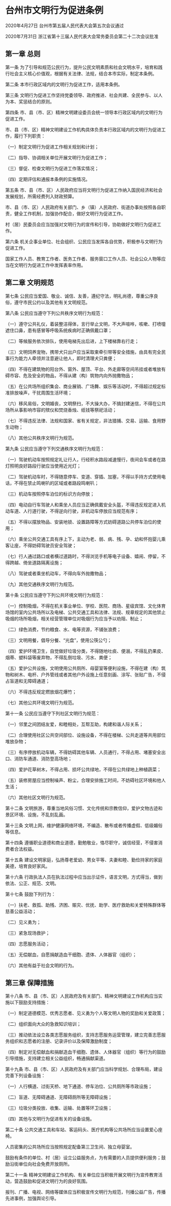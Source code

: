 # 台州市文明行为促进条例

2020年4月27日 台州市第五届人民代表大会第五次会议通过

2020年7月31日 浙江省第十三届人民代表大会常务委员会第二十二次会议批准



## 第一章  总则

第一条 为了引导和规范公民行为，提升公民文明素质和社会文明水平，培育和践行社会主义核心价值观，根据有关法律、法规，结合本市实际，制定本条例。

第二条 本市行政区域内的文明行为促进工作，适用本条例。

第三条 文明行为促进工作坚持党委领导、政府推进、社会共建、全民参与、以人为本、奖惩结合的原则。

第四条 市、县（市、区）精神文明建设委员会统一领导本行政区域内的文明行为促进工作。

市、县（市、区）精神文明建设工作机构具体负责本行政区域内的文明行为促进工作，履行下列职责：

（一）制定文明行为促进工作相关规划和计划；

（二）指导、协调相关单位开展文明行为促进工作；

（三）督促、检查文明行为促进工作落实情况；

（四）定期评估和通报本条例的实施情况。

第五条 市、县（市、区）人民政府应当将文明行为促进工作纳入国民经济和社会发展规划，所需经费列入财政预算。

市、县（市、区）人民政府有关部门、乡（镇）人民政府、街道办事处按照各自职责，健全工作机制，加强协作配合，做好文明行为促进工作。

村（居）民委员会应当加强对文明行为的宣传和引导，协助做好文明行为促进工作。

第六条 机关企事业单位、社会组织、公民应当发挥各自优势，积极参与文明行为促进工作。

国家工作人员、教育工作者、医务工作者、服务窗口工作人员、社会公众人物等应当在文明行为促进工作中发挥表率作用。

## 第二章  文明规范

第七条 公民应当爱国、敬业、诚信、友善，遵纪守法，明礼尚德，尊重公序良俗，遵守市民公约以及其他有关文明规范。

第八条 公民应当遵守下列公共秩序文明行为规范：

（一）遵守公共礼仪，着装整洁得体，言行举止文明，不大声喧哗，咳嗽、打喷嚏遮住口鼻，患有感冒等呼吸系统疾病时正确佩戴口罩；

（二）等候服务依次排队，使用电梯先出后进，上下楼梯靠右行走；

（三）文明饲养宠物，携带犬只出户应当采取束牵引带等安全措施，由具有完全民事行为能力人牵领并注意避让他人，即时清理犬只粪便；

（四）不得在建筑物的阳台外、窗外、屋顶、平台、外走廊等空间吊挂或者堆放有碍市容、危及安全的物品，不得从建（构）筑物内向外抛撒物品；

（五）在公共场所组织集会、商业展销、广场舞、娱乐等活动时，不得超过规定标准排放噪声，干扰周围生活环境；

（六）移风易俗，文明婚丧，文明祭扫，不大操大办，不搞封建迷信，不得在公共场所从事影响市容的殡仪和焚烧香烛、纸钱等祭祀活动；

（七）不得违反法律、法规和国家、省有关规定，非法猎捕、交易、运输、食用野生动物；

（八）其他公共秩序文明行为规范。

第九条 公民应当遵守下列交通秩序文明行为规范：

（一）驾驶机动车按照规定礼让行人，行经积水路段减速慢行，夜间会车或者在路灯照明良好路段行驶应当使用近光灯；

（二）驾驶机动车时，不得随意停车、变道、穿插、加塞，不得以手持方式使用电话，不得在禁止鸣喇叭的区域或者路段鸣喇叭；

（三）机动车按照停车泊位的标识方向停放；

（四）电动自行车驾驶人和乘坐人员应当正确佩戴安全头盔，不得违反规定进入机动车道、人行道行驶，不得逆向行驶，非机动车停放应当规范有序；

（五）不得以摆放物品、安装地锁、设置路障等方式妨碍道路公共停车泊位的使用；

（六）乘坐公共交通工具有序上下，主动为老、弱、病、残、孕、幼和怀抱婴儿乘客让座，不得妨碍驾驶员安全驾驶；

（七）行人通过路口或者横过道路时，不得浏览手机等电子设备、嬉闹、停留，不得跨越、倚坐道路隔离设施；

（八）驾驶或者乘坐机动车，不得向车外抛撒物品；

（九）其他交通秩序文明行为规范。

第十条 公民应当遵守下列公共环境文明行为规范：

（一）控制吸烟，不得在机关事业单位、学校、医院、商场、星级宾馆、文化体育场馆的室内公共场所以及电梯、公共交通工具和法律、法规、规章规定的其他禁止吸烟的场所吸烟，相关经营管理单位对吸烟行为应当予以劝阻、制止；

（二）绿色消费，节约粮食、水、电等资源，不铺张浪费；

（三）文明用餐，倡导分餐、“光盘”，使用公筷公勺；

（四）爱护环境卫生，自觉做好垃圾分类，不得随地吐痰、便溺，不得乱扔果皮、烟蒂、塑料袋等废弃物，不得乱倒垃圾、污水、粪便；

（五）爱护公共设施，文明使用公共厕所、母婴室等便利设施，不得在建（构）筑物和树木、电杆、户外管线或者其他户外设施上任意刻画、涂写、张贴广告，不侵占盲道和无障碍通道；

（六）不得违反规定燃放烟花爆竹；

（七）其他公共环境文明行为规范。

第十一条 公民应当遵守下列社区文明行为规范：

（一）邻里之间团结友爱，和睦相处，互帮互助，构建和谐人际关系；

（二）合理使用社区公共空间部位、设施设备，不得在楼梯、公共走道等共用部位堆放杂物；

（三）有序停放机动车辆，不得妨碍其他车辆、人员通行，不得占用、堵塞安全出口、消防车通道、消防登高场地；

（四）爱护花草树木，不得占用、损坏公共绿地，不得在公共绿地上种植蔬菜；

（五）装修房屋应当控制噪声、粉尘，合理安排施工时间，不妨碍社区环境和他人生活；

（六）其他社区文明行为规范。

第十二条 文明旅游，尊重当地风俗习惯、文化传统和宗教信仰，爱护文物古迹和景区环境、设施，不乱刻乱画。

第十三条 文明上网，维护健康网络环境，不编造、散布或者传播虚假、低级媚俗等信息。

第十四条 遵循职业道德和商业道德，勤勉敬业，恪尽职守，诚信经营，不侵害消费者合法权益。

第十五条 建设文明家庭，弘扬尊老爱幼、男女平等、夫妻和睦、勤俭持家的家庭美德，培育良好家风。

第十六条 行政执法人员在执法过程中应当出示证件，语言文明，方式得当，做到依法、公正、规范、文明。

第十七条 鼓励下列行为：

（一）扶老、救孤、助残、济困、赈灾、优抚、助学、医疗救助和关爱特殊群体等慈善公益活动；

（二）见义勇为；

（三）紧急现场救护；

（四）志愿服务活动；

（五）无偿献血，自愿捐献造血干细胞、遗体、人体器官（组织）；

（六）其他有益于社会文明的行为。

## 第三章  保障措施

第十八条 市、县（市、区）人民政府及有关部门、精神文明建设工作机构应当实施以下鼓励支持措施：

（一）制定道德模范、优秀志愿者、见义勇为个人等文明人物的奖励和关爱政策；

（二）组织面向大众的急救知识培训；

（三）推动依法设立各类志愿服务组织，支持志愿服务运营管理，建立完善志愿服务组织和志愿者的注册、记录评价以及保障激励制度；

（四）制定对无偿献血和捐献造血干细胞、遗体、人体器官（组织）等行为的鼓励引导措施，支持建立相关公益组织，畅通捐献渠道。

第十九条 市、县（市、区）人民政府及有关部门应当科学规划、合理布局，建设完善下列设备设施：

（一）人行横道、过街天桥、地下通道、停车泊位、公共厕所等市政设施；

（二）盲道、无障碍通道、无障碍厕所等无障碍设施；

（三）垃圾分类投放、收集、运输、处置等环卫设施；

（四）其他与文明行为促进有关的设备设施。

第二十条 公共交通工具和车站、客运码头、医疗机构等公共场所应当设置爱心座椅。

人员密集的公共场所应当按照规定配备第三卫生间、独立母婴室。

鼓励有条件的单位、村（居）设立公益服务点，为有需要的人员提供便利服务；鼓励沿街单位向社会免费开放厕所。

第二十一条 精神文明建设工作机构、有关单位应当积极开展文明行为宣传教育活动，营造鼓励和促进文明行为的良好氛围。

报刊、广播、电视、网络等媒体应当积极宣传文明行为规范，刊播公益广告，传播先进事例，加强舆论引导。